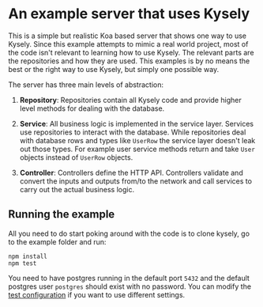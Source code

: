# An example server that uses Kysely

This is a simple but realistic Koa based server that shows one way to use Kysely. Since this example attempts to mimic a real world project, most of the code isn't relevant to learning how to use Kysely. The relevant parts are the repositories and how they are used. This examples is by no means the best or the right way to use Kysely, but simply one possible way.

The server has three main levels of abstraction:

1. **Repository**: Repositories contain all Kysely code and provide higher level methods for dealing with the database.

2. **Service**: All business logic is implemented in the service layer. Services use repositories to interact with the database. While repositories deal with database rows and types like `UserRow` the service layer doesn't leak out those types. For example user service methods return and take `User` objects instead of `UserRow` objects.

3. **Controller**: Controllers define the HTTP API. Controllers validate and convert the inputs and outputs from/to the network and call services to carry out the actual business logic.

## Running the example

All you need to do start poking around with the code is to clone kysely, go to the example folder and run:

```
npm install
npm test
```

You need to have postgres running in the default port `5432` and the default postgres user `postgres` should exist with no password. You can modify the [test configuration](https://github.com/koskimas/kysely/blob/master/example/test/test-config.ts) if you want to use different settings.
